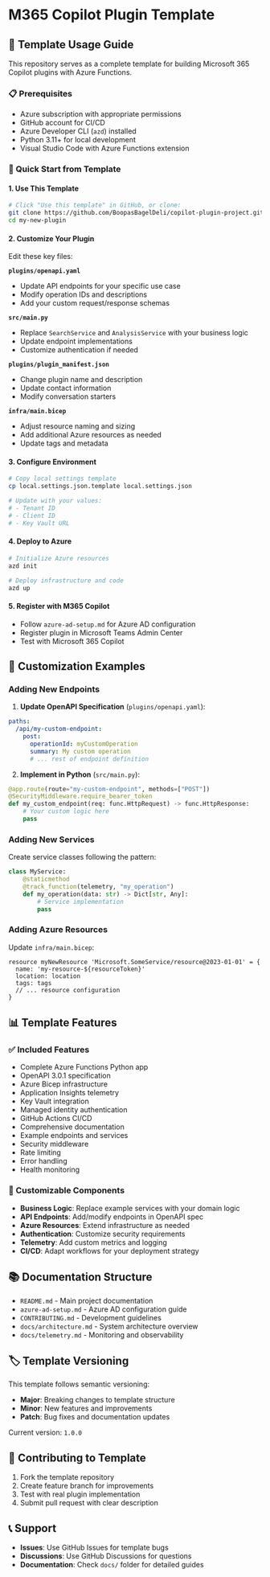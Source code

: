 # M365 Copilot Plugin Template

## 🎯 Template Usage Guide

This repository serves as a complete template for building Microsoft 365 Copilot plugins with Azure Functions.

### 📋 Prerequisites

- Azure subscription with appropriate permissions
- GitHub account for CI/CD
- Azure Developer CLI (`azd`) installed
- Python 3.11+ for local development
- Visual Studio Code with Azure Functions extension

### 🚀 Quick Start from Template

#### 1. Use This Template

```bash
# Click "Use this template" in GitHub, or clone:
git clone https://github.com/BoopasBagelDeli/copilot-plugin-project.git my-new-plugin
cd my-new-plugin
```

#### 2. Customize Your Plugin

Edit these key files:

**`plugins/openapi.yaml`**

- Update API endpoints for your specific use case
- Modify operation IDs and descriptions
- Add your custom request/response schemas

**`src/main.py`**

- Replace `SearchService` and `AnalysisService` with your business logic
- Update endpoint implementations
- Customize authentication if needed

**`plugins/plugin_manifest.json`**

- Change plugin name and description
- Update contact information
- Modify conversation starters

**`infra/main.bicep`**

- Adjust resource naming and sizing
- Add additional Azure resources as needed
- Update tags and metadata

#### 3. Configure Environment

```bash
# Copy local settings template
cp local.settings.json.template local.settings.json

# Update with your values:
# - Tenant ID
# - Client ID  
# - Key Vault URL
```

#### 4. Deploy to Azure

```bash
# Initialize Azure resources
azd init

# Deploy infrastructure and code
azd up
```

#### 5. Register with M365 Copilot

- Follow `azure-ad-setup.md` for Azure AD configuration
- Register plugin in Microsoft Teams Admin Center
- Test with Microsoft 365 Copilot

## 🔧 Customization Examples

### Adding New Endpoints

1. **Update OpenAPI Specification** (`plugins/openapi.yaml`):

```yaml
paths:
  /api/my-custom-endpoint:
    post:
      operationId: myCustomOperation
      summary: My custom operation
      # ... rest of endpoint definition
```

2. **Implement in Python** (`src/main.py`):

```python
@app.route(route="my-custom-endpoint", methods=["POST"])
@SecurityMiddleware.require_bearer_token
def my_custom_endpoint(req: func.HttpRequest) -> func.HttpResponse:
    # Your custom logic here
    pass
```

### Adding New Services

Create service classes following the pattern:

```python
class MyService:
    @staticmethod
    @track_function(telemetry, "my_operation")
    def my_operation(data: str) -> Dict[str, Any]:
        # Service implementation
        pass
```

### Adding Azure Resources

Update `infra/main.bicep`:

```bicep
resource myNewResource 'Microsoft.SomeService/resource@2023-01-01' = {
  name: 'my-resource-${resourceToken}'
  location: location
  tags: tags
  // ... resource configuration
}
```

## 📊 Template Features

### ✅ Included Features

- Complete Azure Functions Python app
- OpenAPI 3.0.1 specification
- Azure Bicep infrastructure
- Application Insights telemetry
- Key Vault integration
- Managed identity authentication
- GitHub Actions CI/CD
- Comprehensive documentation
- Example endpoints and services
- Security middleware
- Rate limiting
- Error handling
- Health monitoring

### 🔄 Customizable Components

- **Business Logic**: Replace example services with your domain logic
- **API Endpoints**: Add/modify endpoints in OpenAPI spec
- **Azure Resources**: Extend infrastructure as needed
- **Authentication**: Customize security requirements
- **Telemetry**: Add custom metrics and logging
- **CI/CD**: Adapt workflows for your deployment strategy

## 📚 Documentation Structure

- `README.md` - Main project documentation
- `azure-ad-setup.md` - Azure AD configuration guide
- `CONTRIBUTING.md` - Development guidelines
- `docs/architecture.md` - System architecture overview
- `docs/telemetry.md` - Monitoring and observability

## 🏷️ Template Versioning

This template follows semantic versioning:

- **Major**: Breaking changes to template structure
- **Minor**: New features and improvements
- **Patch**: Bug fixes and documentation updates

Current version: `1.0.0`

## 🤝 Contributing to Template

1. Fork the template repository
2. Create feature branch for improvements
3. Test with real plugin implementation
4. Submit pull request with clear description

## 📞 Support

- **Issues**: Use GitHub Issues for template bugs
- **Discussions**: Use GitHub Discussions for questions
- **Documentation**: Check `docs/` folder for detailed guides
